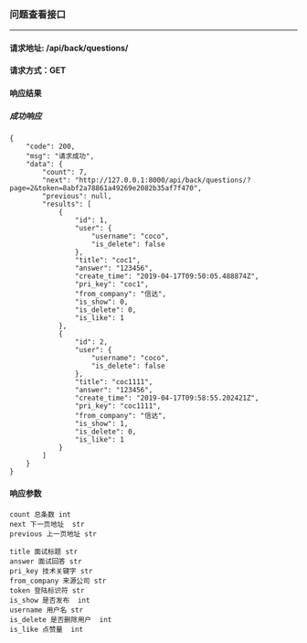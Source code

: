 
### 问题查看接口

***

#### 请求地址: /api/back/questions/

#### 请求方式：GET


#### 响应结果

##### 成功响应

    {
        "code": 200,
        "msg": "请求成功",
        "data": {
            "count": 7,
            "next": "http://127.0.0.1:8000/api/back/questions/?page=2&token=8abf2a78861a49269e2082b35af7f470",
            "previous": null,
            "results": [
                {
                    "id": 1,
                    "user": {
                        "username": "coco",
                        "is_delete": false
                    },
                    "title": "coc1",
                    "answer": "123456",
                    "create_time": "2019-04-17T09:50:05.488874Z",
                    "pri_key": "coc1",
                    "from_company": "信达",
                    "is_show": 0,
                    "is_delete": 0,
                    "is_like": 1
                },
                {
                    "id": 2,
                    "user": {
                        "username": "coco",
                        "is_delete": false
                    },
                    "title": "coc1111",
                    "answer": "123456",
                    "create_time": "2019-04-17T09:58:55.202421Z",
                    "pri_key": "coc1111",
                    "from_company": "信达",
                    "is_show": 1,
                    "is_delete": 0,
                    "is_like": 1
                }
            ]
        }
    }
    
#### 响应参数
    count 总条数 int
    next 下一页地址  str
    previous 上一页地址 str
    
    title 面试标题 str
    answer 面试回答 str  
    pri_key 技术关键字 str  
    from_company 来源公司 str  
    token 登陆标识符 str 
    is_show 是否发布  int 
    username 用户名 str
    is_delete 是否删除用户  int
    is_like 点赞量  int